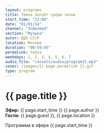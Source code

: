 ```yaml
---
layout: programs
title: Темза ползёт среди тисов
start_time: "22:00"
date: "01/01/24"
channel: "Indexmod"
section: "Музыка"
autor: БДХ СССР
location: Москва
duration: "00:59:45"
permalink: temza
weekdays: 1, 2, 3, 4, 5, 6, 7
audio_file: "/assets/audio/program22.mp3"
cover: /images/{{ page.permalink }}.gif
type: program
---
```


# {{ page.title }}

**Эфир:** {{ page.start_time }} {{ page.author }}  
**Гости:** {{ page.guest }}, {{ page.location }}

Программа в эфире {{ page.start_time }}

<p><audio id="audio-player">
  <source src="{{ page.audio_file }}" type="audio/mpeg">
  Ваш браузер не поддерживает воспроизведение аудио.
</audio></p>
